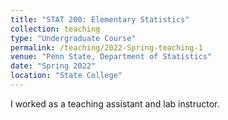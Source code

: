 ```yaml
---
title: "STAT 200: Elementary Statistics"
collection: teaching
type: "Undergraduate Course"
permalink: /teaching/2022-Spring-teaching-1
venue: "Penn State, Department of Statistics" 
date: "Spring 2022"
location: "State College"
---
```


I worked as a teaching assistant and lab instructor.
